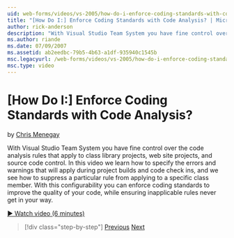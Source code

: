 ```yaml
---
uid: web-forms/videos/vs-2005/how-do-i-enforce-coding-standards-with-code-analysis
title: "[How Do I:] Enforce Coding Standards with Code Analysis? | Microsoft Docs"
author: rick-anderson
description: "With Visual Studio Team System you have fine control over the code analysis rules that apply to class library projects, web site projects, and source code co..."
ms.author: riande
ms.date: 07/09/2007
ms.assetid: ab2eedbc-79b5-4b63-a1df-935940c1545b
msc.legacyurl: /web-forms/videos/vs-2005/how-do-i-enforce-coding-standards-with-code-analysis
msc.type: video
---
```

# [How Do I:] Enforce Coding Standards with Code Analysis?

by [Chris Menegay](https://twitter.com/CMenegay)

With Visual Studio Team System you have fine control over the code analysis rules that apply to class library projects, web site projects, and source code control. In this video we learn how to specify the errors and warnings that will apply during project builds and code check ins, and we see how to suppress a particular rule from applying to a specific class member. With this configurability you can enforce coding standards to improve the quality of your code, while ensuring inapplicable rules never get in your way.

[&#9654; Watch video (6 minutes)](https://channel9.msdn.com/Blogs/ASP-NET-Site-Videos/how-do-i-enforce-coding-standards-with-code-analysis)

> [!div class="step-by-step"]
> [Previous](how-do-i-set-up-distributed-load-testing-for-high-volume-tests.md)
> [Next](how-do-i-use-generic-tests.md)
